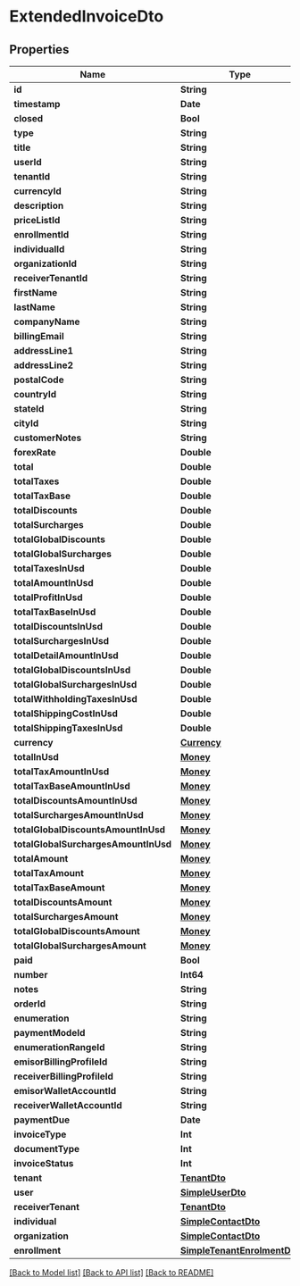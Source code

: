 # ExtendedInvoiceDto

## Properties
Name | Type | Description | Notes
------------ | ------------- | ------------- | -------------
**id** | **String** |  | [optional] 
**timestamp** | **Date** |  | [optional] 
**closed** | **Bool** |  | [optional] 
**type** | **String** |  | [optional] 
**title** | **String** |  | [optional] 
**userId** | **String** |  | [optional] 
**tenantId** | **String** |  | [optional] 
**currencyId** | **String** |  | [optional] 
**description** | **String** |  | [optional] 
**priceListId** | **String** |  | [optional] 
**enrollmentId** | **String** |  | [optional] 
**individualId** | **String** |  | [optional] 
**organizationId** | **String** |  | [optional] 
**receiverTenantId** | **String** |  | [optional] 
**firstName** | **String** |  | [optional] 
**lastName** | **String** |  | [optional] 
**companyName** | **String** |  | [optional] 
**billingEmail** | **String** |  | [optional] 
**addressLine1** | **String** |  | [optional] 
**addressLine2** | **String** |  | [optional] 
**postalCode** | **String** |  | [optional] 
**countryId** | **String** |  | [optional] 
**stateId** | **String** |  | [optional] 
**cityId** | **String** |  | [optional] 
**customerNotes** | **String** |  | [optional] 
**forexRate** | **Double** |  | [optional] 
**total** | **Double** |  | [optional] 
**totalTaxes** | **Double** |  | [optional] 
**totalTaxBase** | **Double** |  | [optional] 
**totalDiscounts** | **Double** |  | [optional] 
**totalSurcharges** | **Double** |  | [optional] 
**totalGlobalDiscounts** | **Double** |  | [optional] 
**totalGlobalSurcharges** | **Double** |  | [optional] 
**totalTaxesInUsd** | **Double** |  | [optional] 
**totalAmountInUsd** | **Double** |  | [optional] 
**totalProfitInUsd** | **Double** |  | [optional] 
**totalTaxBaseInUsd** | **Double** |  | [optional] 
**totalDiscountsInUsd** | **Double** |  | [optional] 
**totalSurchargesInUsd** | **Double** |  | [optional] 
**totalDetailAmountInUsd** | **Double** |  | [optional] 
**totalGlobalDiscountsInUsd** | **Double** |  | [optional] 
**totalGlobalSurchargesInUsd** | **Double** |  | [optional] 
**totalWithholdingTaxesInUsd** | **Double** |  | [optional] 
**totalShippingCostInUsd** | **Double** |  | [optional] 
**totalShippingTaxesInUsd** | **Double** |  | [optional] 
**currency** | [**Currency**](Currency.md) |  | [optional] 
**totalInUsd** | [**Money**](Money.md) |  | [optional] 
**totalTaxAmountInUsd** | [**Money**](Money.md) |  | [optional] 
**totalTaxBaseAmountInUsd** | [**Money**](Money.md) |  | [optional] 
**totalDiscountsAmountInUsd** | [**Money**](Money.md) |  | [optional] 
**totalSurchargesAmountInUsd** | [**Money**](Money.md) |  | [optional] 
**totalGlobalDiscountsAmountInUsd** | [**Money**](Money.md) |  | [optional] 
**totalGlobalSurchargesAmountInUsd** | [**Money**](Money.md) |  | [optional] 
**totalAmount** | [**Money**](Money.md) |  | [optional] 
**totalTaxAmount** | [**Money**](Money.md) |  | [optional] 
**totalTaxBaseAmount** | [**Money**](Money.md) |  | [optional] 
**totalDiscountsAmount** | [**Money**](Money.md) |  | [optional] 
**totalSurchargesAmount** | [**Money**](Money.md) |  | [optional] 
**totalGlobalDiscountsAmount** | [**Money**](Money.md) |  | [optional] 
**totalGlobalSurchargesAmount** | [**Money**](Money.md) |  | [optional] 
**paid** | **Bool** |  | [optional] 
**number** | **Int64** |  | [optional] 
**notes** | **String** |  | [optional] 
**orderId** | **String** |  | [optional] 
**enumeration** | **String** |  | [optional] 
**paymentModeId** | **String** |  | [optional] 
**enumerationRangeId** | **String** |  | [optional] 
**emisorBillingProfileId** | **String** |  | [optional] 
**receiverBillingProfileId** | **String** |  | [optional] 
**emisorWalletAccountId** | **String** |  | [optional] 
**receiverWalletAccountId** | **String** |  | [optional] 
**paymentDue** | **Date** |  | [optional] 
**invoiceType** | **Int** |  | [optional] 
**documentType** | **Int** |  | [optional] 
**invoiceStatus** | **Int** |  | [optional] 
**tenant** | [**TenantDto**](TenantDto.md) |  | [optional] 
**user** | [**SimpleUserDto**](SimpleUserDto.md) |  | [optional] 
**receiverTenant** | [**TenantDto**](TenantDto.md) |  | [optional] 
**individual** | [**SimpleContactDto**](SimpleContactDto.md) |  | [optional] 
**organization** | [**SimpleContactDto**](SimpleContactDto.md) |  | [optional] 
**enrollment** | [**SimpleTenantEnrolmentDto**](SimpleTenantEnrolmentDto.md) |  | [optional] 

[[Back to Model list]](../README.md#documentation-for-models) [[Back to API list]](../README.md#documentation-for-api-endpoints) [[Back to README]](../README.md)


